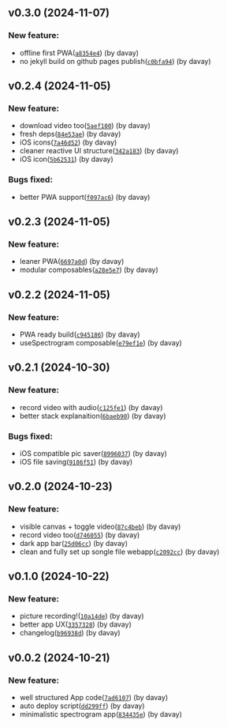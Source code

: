## v0.3.0 (2024-11-07)

### New feature:

- offline first PWA([`a8354e4`](https://github.com/chromatone/spectrogram/commit/a8354e42520cbc76ad3f9e152a3aeedd9b8e9b46)) (by davay)
- no jekyll build on github pages publish([`c0bfa94`](https://github.com/chromatone/spectrogram/commit/c0bfa9405a45472fef5ded24196056208bfd7c56)) (by davay)

## v0.2.4 (2024-11-05)

### New feature:

- download video too([`5aef100`](https://github.com/chromatone/spectrogram/commit/5aef100127db2cfc704229de68e1178bf2af75fa)) (by davay)
- fresh deps([`84e53ae`](https://github.com/chromatone/spectrogram/commit/84e53ae9f5ac06ed51d9dd59eeeb05c86e67a2ca)) (by davay)
- iOS icons([`7a46d52`](https://github.com/chromatone/spectrogram/commit/7a46d52f58f17b8384e1f24b401265c0c2557a58)) (by davay)
- cleaner reactive UI structure([`342a183`](https://github.com/chromatone/spectrogram/commit/342a18314184ab684cf6c7b230c545abced05a23)) (by davay)
- iOS icon([`5b62531`](https://github.com/chromatone/spectrogram/commit/5b6253161aac7c8bd0d6d08ca5ad233f1148c789)) (by davay)

### Bugs fixed:

- better PWA support([`f097ac6`](https://github.com/chromatone/spectrogram/commit/f097ac63038f8c6c4fc0669983b262a48db00084)) (by davay)

## v0.2.3 (2024-11-05)

### New feature:

- leaner PWA([`6697a0d`](https://github.com/chromatone/spectrogram/commit/6697a0db8d9208d53043af2b6506b816adaf6efd)) (by davay)
- modular composables([`a28e5e7`](https://github.com/chromatone/spectrogram/commit/a28e5e7f121d15c425dc9615b2a7397c6e21075b)) (by davay)

## v0.2.2 (2024-11-05)

### New feature:

- PWA ready build([`c945186`](https://github.com/chromatone/spectrogram/commit/c94518682bfedc3fc04d3738b0a1ef0e7029d938)) (by davay)
- useSpectrogram composable([`e79ef1e`](https://github.com/chromatone/spectrogram/commit/e79ef1e220e9cd7d7cc67c1877b6cb07f3908567)) (by davay)

## v0.2.1 (2024-10-30)

### New feature:

- record video with audio([`c125fe1`](https://github.com/chromatone/spectrogram/commit/c125fe1fe9674faa55ff47b0c70e32d1e5aebd4c)) (by davay)
- better stack explanaition([`6baeb90`](https://github.com/chromatone/spectrogram/commit/6baeb90e2029bcbf99307a69e098a1b472ff8ef9)) (by davay)

### Bugs fixed:

- iOS compatible pic saver([`8996037`](https://github.com/chromatone/spectrogram/commit/8996037867f2e798cb89ceca238a0cfd6e0fe39a)) (by davay)
- iOS file saving([`9186f51`](https://github.com/chromatone/spectrogram/commit/9186f51579a2ea96cfb99447ef15d1aed16c9522)) (by davay)

## v0.2.0 (2024-10-23)

### New feature:

- visible canvas + toggle video([`87c4beb`](https://github.com/chromatone/spectrogram/commit/87c4beb5f2be83b1f53815329aa2af0eda269b78)) (by davay)
- record video too([`d746055`](https://github.com/chromatone/spectrogram/commit/d74605515332a8a44c807305dc198114cc501c6a)) (by davay)
- dark app bar([`25d06cc`](https://github.com/chromatone/spectrogram/commit/25d06cca18cbe1619dfa79f317f464b7bdecdc1f)) (by davay)
- clean and fully set up songle file webapp([`c2092cc`](https://github.com/chromatone/spectrogram/commit/c2092ccd4b282dfd744a0ecc7a98a2007dc82ac6)) (by davay)

## v0.1.0 (2024-10-22)

### New feature:

- picture recording!([`10a14de`](https://github.com/chromatone/spectrogram/commit/10a14deb16f6b0bf1a9842ba5f38dd7e718fbd7d)) (by davay)
- better app UX([`3357328`](https://github.com/chromatone/spectrogram/commit/335732840087f972b940409f7ee2e6ee2186450b)) (by davay)
- changelog([`b96938d`](https://github.com/chromatone/spectrogram/commit/b96938d3ad1e33383957063c33867674eb247103)) (by davay)

## v0.0.2 (2024-10-21)

### New feature:

- well structured App code([`7ad6107`](https://github.com/chromatone/spectrogram/commit/7ad610792dd951c8dc3540594900c9c1657ecb58)) (by davay)
- auto deploy script([`dd299ff`](https://github.com/chromatone/spectrogram/commit/dd299fff9074ff3b562480919eab47b023d23020)) (by davay)
- minimalistic spectrogram app([`834435e`](https://github.com/chromatone/spectrogram/commit/834435edbbed46a361e6fea908f6975b98da5b96)) (by davay)